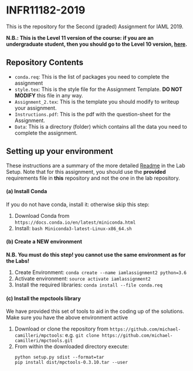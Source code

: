 # INFR11182-2019
This is the repository for the Second (graded) Assignment for IAML 2019.

**N.B.: This is the Level 11 version of the course: if you are an undergraduate student, then you should go to the Level 10 version, [here](https://github.com/michael-camilleri/INFR10069-2019).**

## Repository Contents

 * `conda.req`: This is the list of packages you need to complete the assignment
 * `style.tex`: This is the style file for the Assignment Template. **DO NOT MODIFY** this file in any way.
 * `Assignment_2.tex`: This is the template you should modify to writeup your assignment.
 * `Instructions.pdf`: This is the pdf with the question-sheet for the Assignment.
 * `Data`: This is a directory (folder) which contains all the data you need to complete the assignment.

## Setting up your environment

These instructions are a summary of the more detailed [Readme](https://github.com/amosstorkey/iaml-labs) in the Lab Setup. Note that for this assignment, you should use the **provided** requirements file in **this** repository and not the one in the lab repository.

#### (a) Install Conda
If you do not have conda, install it: otherwise skip this step:

 1. Download Conda from `https://docs.conda.io/en/latest/miniconda.html`
 2. Install: ```bash Miniconda3-latest-Linux-x86_64.sh```

#### (b) Create a NEW environment
**N.B. You must do this step! you cannot use the same environment as for the Labs!**

 1. Create Environment: ```conda create --name iamlassignment2 python=3.6```
 2. Activate environment: ```source activate iamlassignment2```
 3. Install the required libraries: ```conda install --file conda.req```

#### (c) Install the mpctools library

We have provided this set of tools to aid in the coding up of the solutions. Make sure you have the above environment active

 1. Download or clone the repository from `https://github.com/michael-camilleri/mpctools`: e.g. ```git clone https://github.com/michael-camilleri/mpctools.git```
 2. From within the downloaded directory execute:
    ```
    python setup.py sdist --format=tar
    pip install dist/mpctools-0.3.10.tar --user
    ```